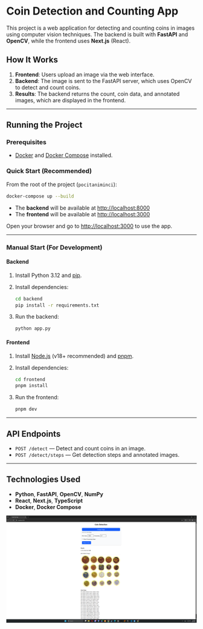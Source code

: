 # Coin Detection and Counting App

This project is a web application for detecting and counting coins in images using computer vision techniques. The backend is built with **FastAPI** and **OpenCV**, while the frontend uses **Next.js** (React).

## How It Works

1. **Frontend**: Users upload an image via the web interface.
2. **Backend**: The image is sent to the FastAPI server, which uses OpenCV to detect and count coins.
3. **Results**: The backend returns the count, coin data, and annotated images, which are displayed in the frontend.

---

## Running the Project

### Prerequisites

- [Docker](https://www.docker.com/) and [Docker Compose](https://docs.docker.com/compose/) installed.

### Quick Start (Recommended)

From the root of the project (`pocitaniminci`):

```bash
docker-compose up --build
```

- The **backend** will be available at [http://localhost:8000](http://localhost:8000)
- The **frontend** will be available at [http://localhost:3000](http://localhost:3000)

Open your browser and go to [http://localhost:3000](http://localhost:3000) to use the app.

---

### Manual Start (For Development)

#### Backend

1. Install Python 3.12 and [pip](https://pip.pypa.io/en/stable/).
2. Install dependencies:

    ```bash
    cd backend
    pip install -r requirements.txt
    ```

3. Run the backend:

    ```bash
    python app.py
    ```

#### Frontend

1. Install [Node.js](https://nodejs.org/) (v18+ recommended) and [pnpm](https://pnpm.io/).
2. Install dependencies:

    ```bash
    cd frontend
    pnpm install
    ```

3. Run the frontend:

    ```bash
    pnpm dev
    ```

---

## API Endpoints

- `POST /detect` — Detect and count coins in an image.
- `POST /detect/steps` — Get detection steps and annotated images.

---

## Technologies Used

- **Python**, **FastAPI**, **OpenCV**, **NumPy**
- **React**, **Next.js**, **TypeScript**
- **Docker**, **Docker Compose**

![Coin Detector App](demonstration.png)